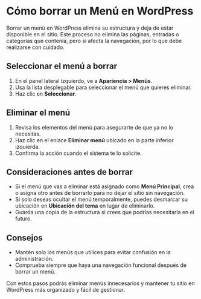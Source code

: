 # Cómo borrar un Menú en WordPress

Borrar un menú en WordPress elimina su estructura y deja de estar disponible en el sitio. Este proceso no elimina las páginas, entradas o categorías que contenía, pero sí afecta la navegación, por lo que debe realizarse con cuidado.

## Seleccionar el menú a borrar
1. En el panel lateral izquierdo, ve a **Apariencia > Menús**.
2. Usa la lista desplegable para seleccionar el menú que quieres eliminar.
3. Haz clic en **Seleccionar**.

## Eliminar el menú
1. Revisa los elementos del menú para asegurarte de que ya no lo necesitas.
2. Haz clic en el enlace **Eliminar menú** ubicado en la parte inferior izquierda.
3. Confirma la acción cuando el sistema te lo solicite.

## Consideraciones antes de borrar
- Si el menú que vas a eliminar está asignado como **Menú Principal**, crea o asigna otro antes de borrarlo para no dejar el sitio sin navegación.
- Si solo deseas ocultar el menú temporalmente, puedes desmarcar su ubicación en **Ubicación del tema** en lugar de eliminarlo.
- Guarda una copia de la estructura si crees que podrías necesitarla en el futuro.

## Consejos
- Mantén solo los menús que utilices para evitar confusión en la administración.
- Comprueba siempre que haya una navegación funcional después de borrar un menú.

Con estos pasos podrás eliminar menús innecesarios y mantener tu sitio en WordPress más organizado y fácil de gestionar.

